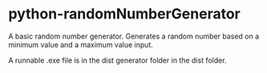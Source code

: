 # python-randomNumberGenerator
A basic random number generator. Generates a random number based on a minimum value and a maximum value input.

A runnable .exe file is in the dist generator folder in the dist folder.
